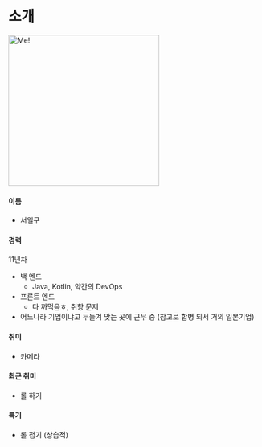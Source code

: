 # 소개

<img src="me2.jpg" width="300" height="300" alt="Me!" border-effect="line"/>

#### 이름

- 서일구

#### 경력

11년차
  - 백 엔드
    - Java, Kotlin, 약간의 DevOps
  - 프론트 엔드
    - 다 까먹음ㅎ, 취향 문제
  - 어느나라 기업이냐고 두들겨 맞는 곳에 근무 중 (참고로 합병 되서 거의 일본기업)

#### 취미

- 카메라

#### 최근 취미

- 롤 하기

#### 특기

- 롤 접기 (상습적)
